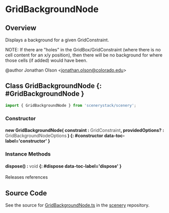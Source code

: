# GridBackgroundNode

## Overview

Displays a background for a given GridConstraint.

NOTE: If there are "holes" in the GridBox/GridConstraint (where there is no cell content for an x/y position), then
there will be no background for where those cells (if added) would have been.

@author Jonathan Olson &lt;jonathan.olson@colorado.edu&gt;

## Class GridBackgroundNode {: #GridBackgroundNode }


```js
import { GridBackgroundNode } from 'scenerystack/scenery';
```
### Constructor

#### new GridBackgroundNode( constraint : <span style="font-weight: 400; opacity: 80%;">GridConstraint</span>, providedOptions? : <span style="font-weight: 400; opacity: 80%;">GridBackgroundNodeOptions</span> ) {: #constructor data-toc-label='constructor' }

### Instance Methods

#### dispose() : <span style="font-weight: 400; opacity: 80%;">void</span> {: #dispose data-toc-label='dispose' }

Releases references



## Source Code

See the source for [GridBackgroundNode.ts](https://github.com/phetsims/scenery/blob/main/js/layout/nodes/GridBackgroundNode.ts) in the [scenery](https://github.com/phetsims/scenery) repository.
